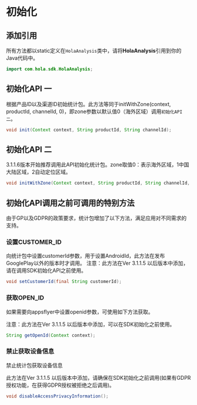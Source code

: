 # 初始化


## 添加引用
所有方法都以static定义在`HolaAnalysis`类中，请将**HolaAnalysis**引用到你的Java代码中。
```java
import com.hola.sdk.HolaAnalysis;
```

## 初始化API 一
根据产品ID以及渠道ID初始统计包。此方法等同于initWithZone(context, productId, channelId, 0)，即zone参数以默认值0（海外区域）调用`初始化API 二`。
```java
void init(Context context, String productId, String channelId);
```

## 初始化API 二
3.1.1.6版本开始推荐调用此API初始化统计包。zone取值0：表示海外区域，1中国大陆区域，2自动定位区域。
```java
void initWithZone(Context context, String productId, String channelId, int zone);
```

## 初始化API调用之前可调用的特别方法
由于GP以及GDPR的政策要求，统计包增加了以下方法，满足应用对不同需求的支持。

### 设置CUSTOMER_ID
向统计包中设置customerId参数，用于设置AndroidId，此方法在发布GooglePlay以外的版本时才调用。
注意：此方法在Ver 3.1.1.5 以后版本中添加，请在调用SDK初始化API之前使用。
```java
void setCustomerId(final String customerId);
```

### 获取OPEN_ID
如果需要向appsflyer中设置openid参数，可使用如下方法获取。

注意：此方法在Ver 3.1.1.5 以后版本中添加，可以在SDK初始化之前使用。
 ```java
String getOpenId(Context context);
```

### 禁止获取设备信息
禁止统计包获取设备信息

此方法在Ver 3.1.1.5 以后版本中添加，请确保在SDK初始化之前调用(如果有GDPR 授权功能，在获得GDPR授权被拒绝之后调用)。
```java
void disableAccessPrivacyInformation();
```




